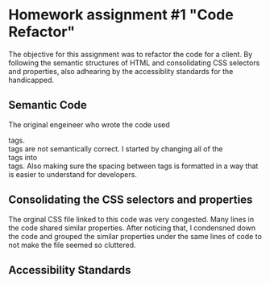 # Homework assignment #1 "Code Refactor"

The objective for this assignment was to refactor the code for a client. By following the semantic structures of HTML and consolidating CSS selectors and properties, also adhearing by the accessiblity standards for the handicapped.

## Semantic Code
The original engeineer who wrote the code used <div> tags. <div> tags are not semantically correct. I started by changing all of the <div> tags into <section> tags. Also making sure the spacing between tags is formatted in a way that is easier to understand for developers.

## Consolidating the CSS selectors and properties
The orginal CSS file linked to this code was very congested. Many lines in the code shared similar properties. After noticing that, I condensned down the code and grouped the similar properties under the same lines of code to not make the file seemed so cluttered.

## Accessibility Standards
